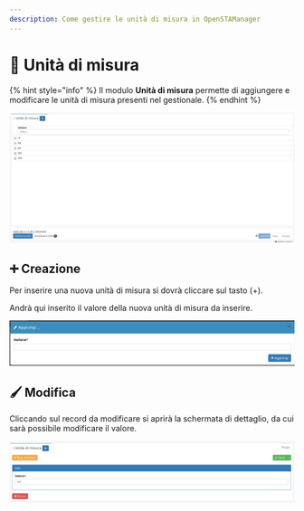 ```yaml
---
description: Come gestire le unità di misura in OpenSTAManager
---
```


# 📏 Unità di misura

{% hint style="info" %}
Il modulo **Unità di misura** permette di aggiungere e modificare le unità di misura presenti nel gestionale.
{% endhint %}

![](<../../../../.gitbook/assets/image (396).png>)

## ➕ Creazione

Per inserire una nuova unità di misura si dovrà cliccare sul tasto (+).

Andrà qui inserito il valore della nuova unità di misura da inserire.

![](<../../../../.gitbook/assets/image (556).png>)

## 🖌️ Modifica

Cliccando sul record da modificare si aprirà la schermata di dettaglio, da cui sarà possibile modificare il valore.

![](<../../../../.gitbook/assets/image (560).png>)
